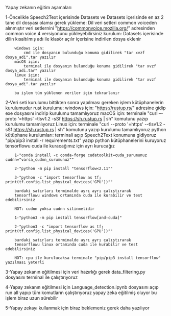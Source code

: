Yapay zekanın eğitim aşamaları

1-Öncelikle Speech2Text içerisinde Datasets ve Datasets içerisinde en az 2 tane dil dosyası olamsı gerek
    yükleme:
        Dil veri setleri common voiceden alınmıştır veri setlernini "https://commonvoice.mozilla.org/" adresinden
        common voice 4 versiyonunu yükleyebilirsiniz
    kurulum:
        Datasets içerisinde dilin kısaltılmış adı ile klasör açılır içerisine indirilen dosya eklenir

        windows için:
            cmd ile dosyanın bulunduğu konuma gidilirek "tar xvzf dosya_adi".tar yazılır
        macOS için:
            terminal ile dosyanın bulunduğu konuma gidilirek "tar xvzf dosya_adi.tar" yazılır
        linux için:
            terminal ile dosyanın bulunduğu konuma gidilirek "tar xvzf dosya_adi".tar yazılır
        
        bu işlem tüm yüklenen veriler için tekrarlanır

2-Veri seti kurulumu bittikten sonra yapılması gereken işlem kütüphanelerin kurulumudur
    rust kurulumu:
        windows için:
            "https://rustup.rs/" adresine gidip exe dosyasını indirip kurulumu tamamlıyoruz
        macOS için:
            terminale "curl –-proto ‘=https’ –tlsv1.2 -sSf https://sh.rustup.rs | sh" komutunu yazıp kurulumu tamamlıyoruz
        Linux için:
            terminale "curl --proto '=https' --tlsv1.2 -sSf https://sh.rustup.rs | sh" komutunu yazıp kurulumu tamamlıyoruz
    python kütüphane kurulumları:
        terminali açıp Speech2Text konumuna gidiyoruz
        "pip/pip3 install -r requirements.txt" yazıp python kütüphanelerini kuruyoruz
        tensorflowu cuda ile kuracağımız için ayrı kurucağız

        1-"conda install -c conda-forge cudatoolkit=cuda_surumunuz cudnn="varsa_cudnn_surumunuz""

        2-"python -m pip install "tensorflow<2.11""

        3-"python -c "import tensorflow as tf; print(tf.config.list_physical_devices('GPU'))""

        burdaki satırları terminalde ayrı ayrı çalıştırarak
        tensorflowu windows ortamında cuda ile kurabilir ve test edebilirsiniz

        NOT: cudnn yoksa cudnn silinmelidir
        
        1-"python3 -m pip install tensorflow[and-cuda]"
        
        2-"python3 -c "import tensorflow as tf; print(tf.config.list_physical_devices('GPU'))""
        
        burdaki satırları terminalde ayrı ayrı çalıştırarak
        tensorflowu linux ortamında cuda ile kurabilir ve test edebilirsiniz
        
        NOT: cpu ile kurulucaksa terminale "pip/pip3 install tensorflow" yazılması yeterli


3-Yapay zekanın eğitilmesi için veri hazırlığı gerek data_filtering.py dosyasını terminal ile çalıştırıyoruz

4-Yapay zekanın eğitilmesi için Language_detection.ipynb dosyasını açıp run all yapıp tüm komutların çalıştırıyoruz
yapay zeka eğitilmiş oluyor bu işlem biraz uzun sürebilir

5-Yapay zekayı kullanmak için biraz beklemeniz gerek daha yazılıyor
